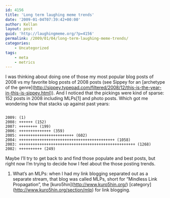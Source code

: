 ```yaml
---
id: 4156
title: 'Long term laughing meme trends'
date: '2009-01-04T07:39:42+00:00'
author: Kellan
layout: post
guid: 'http://laughingmeme.org/?p=4156'
permalink: /2009/01/04/long-term-laughing-meme-trends/
categories:
    - Uncategorized
tags:
    - meta
    - metrics
---
```


I was thinking about doing one of those my most popular blog posts of 2008 vs my favorite blog posts of 2008 posts (see Sippey for an \[archetype of the genre\](http://sippey.typepad.com/filtered/2008/12/this-is-the-year-in-this-is-sippey.html)). And I noticed that the pickings were kind of sparse: 152 posts in 2008 including MLPs\[1\] and photo posts. Which got me wondering how that stacks up against past years:

```

2009: (1)
2008: ++++++ (152)
2007: ++++++++ (199)
2006: ++++++++++++++ (359)
2005: ++++++++++++++++++++++++ (602)
2004: ++++++++++++++++++++++++++++++++++++++++++ (1058)
2003: +++++++++++++++++++++++++++++++++++++++++++++++++++ (1268)
2002: ++++++++++ (249)
```

Maybe I’ll try to get back to and find those populate and best posts, but right now I’m trying to decide how I feel about the those posting trends.

1. What’s an MLPs: when I had my link blogging separated out as a separate stream, that blog was called MLPs, short for “Mindless Link Propagation”, the \[kuro5hin\](http://www.kuro5hin.org/) \[category\](http://www.kuro5hin.org/section/mlp) for link blogging.